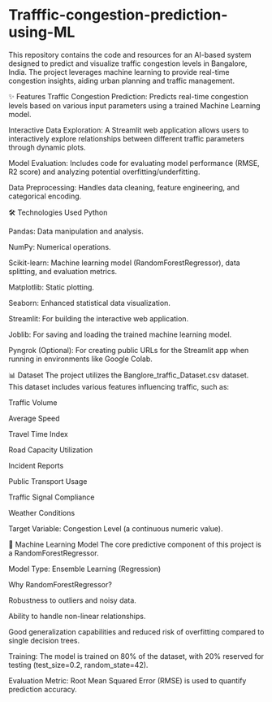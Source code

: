 # Trafffic-congestion-prediction-using-ML

This repository contains the code and resources for an AI-based system designed to predict and visualize traffic congestion levels in Bangalore, India. The project leverages machine learning to provide real-time congestion insights, aiding urban planning and traffic management.

✨ Features
Traffic Congestion Prediction: Predicts real-time congestion levels based on various input parameters using a trained Machine Learning model.

Interactive Data Exploration: A Streamlit web application allows users to interactively explore relationships between different traffic parameters through dynamic plots.

Model Evaluation: Includes code for evaluating model performance (RMSE, R2 score) and analyzing potential overfitting/underfitting.

Data Preprocessing: Handles data cleaning, feature engineering, and categorical encoding.

🛠️ Technologies Used
Python

Pandas: Data manipulation and analysis.

NumPy: Numerical operations.

Scikit-learn: Machine learning model (RandomForestRegressor), data splitting, and evaluation metrics.

Matplotlib: Static plotting.

Seaborn: Enhanced statistical data visualization.

Streamlit: For building the interactive web application.

Joblib: For saving and loading the trained machine learning model.

Pyngrok (Optional): For creating public URLs for the Streamlit app when running in environments like Google Colab.

📊 Dataset
The project utilizes the Banglore_traffic_Dataset.csv dataset. This dataset includes various features influencing traffic, such as:

Traffic Volume

Average Speed

Travel Time Index

Road Capacity Utilization

Incident Reports

Public Transport Usage

Traffic Signal Compliance

Weather Conditions

Target Variable: Congestion Level (a continuous numeric value).

🧠 Machine Learning Model
The core predictive component of this project is a RandomForestRegressor.

Model Type: Ensemble Learning (Regression)

Why RandomForestRegressor?

Robustness to outliers and noisy data.

Ability to handle non-linear relationships.

Good generalization capabilities and reduced risk of overfitting compared to single decision trees.

Training: The model is trained on 80% of the dataset, with 20% reserved for testing (test_size=0.2, random_state=42).

Evaluation Metric: Root Mean Squared Error (RMSE) is used to quantify prediction accuracy.
